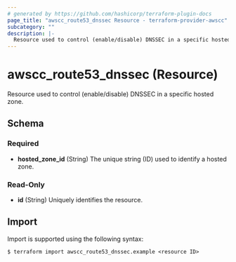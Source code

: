 ```yaml
---
# generated by https://github.com/hashicorp/terraform-plugin-docs
page_title: "awscc_route53_dnssec Resource - terraform-provider-awscc"
subcategory: ""
description: |-
  Resource used to control (enable/disable) DNSSEC in a specific hosted zone.
---
```


# awscc_route53_dnssec (Resource)

Resource used to control (enable/disable) DNSSEC in a specific hosted zone.



<!-- schema generated by tfplugindocs -->
## Schema

### Required

- **hosted_zone_id** (String) The unique string (ID) used to identify a hosted zone.

### Read-Only

- **id** (String) Uniquely identifies the resource.

## Import

Import is supported using the following syntax:

```shell
$ terraform import awscc_route53_dnssec.example <resource ID>
```
